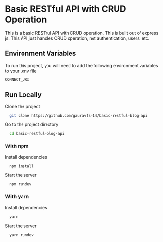 # Basic RESTful API with CRUD Operation

This is a basic RESTful API with CRUD operation. This is built out of express js. This API just handles CRUD operation, not authentication, users, etc.

## Environment Variables

To run this project, you will need to add the following environment variables to your .env file

`CONNECT_URI`

## Run Locally

Clone the project

```bash
  git clone https://github.com/gauravfs-14/basic-restful-blog-api
```

Go to the project directory

```bash
  cd basic-restful-blog-api
```

### With npm

Install dependencies

```bash
  npm install
```

Start the server

```bash
  npm rundev
```

### With yarn

Install dependencies

```bash
  yarn
```

Start the server

```bash
  yarn rundev
```
